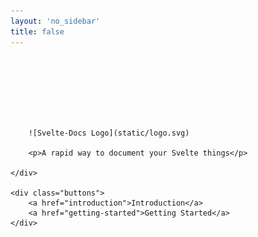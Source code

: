 ```yaml
---
layout: 'no_sidebar'
title: false
---
```


<div class="hero">
    <div class="banner">

        ![Svelte-Docs Logo](static/logo.svg)

        <p>A rapid way to document your Svelte things</p>
        
    </div>

    <div class="buttons">
        <a href="introduction">Introduction</a>
        <a href="getting-started">Getting Started</a>
    </div>
</div>

<style>
    .hero{
        display: flex;
        flex-direction: column;
        height:100vh;
        margin-top: calc(var(--topbar-height) * -1);
    }

    .banner{
        flex: 1 0 auto;
        margin-top: 100px;
    }

    .banner img{
        width: 300px;
    }

    .banner p{
        font-size: 1.5em;
        font-weight: 600;
        text-align: center;
    }

    .buttons{
        flex: 0 0 auto;
        text-align: center;
        margin-bottom: 100px;
    }

    .buttons a{
        display: inline-block;
        padding: 10px;
        color: white;
        background: var(--primary);
        text-decoration: none;
        opacity: 1;
        border-radius: 3px;
    }

    .buttons a:hover{
        opacity: .8;
    }
</style>
